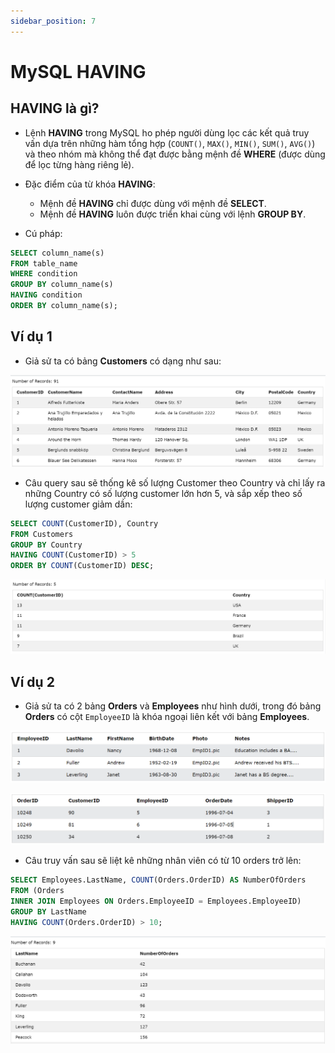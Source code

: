 ```yaml
---
sidebar_position: 7
---
```


# MySQL HAVING

## HAVING là gì?

- Lệnh **HAVING** trong MySQL ho phép người dùng lọc các kết quả truy vấn dựa trên những hàm tổng hợp (`COUNT()`, `MAX()`, `MIN()`, `SUM()`, `AVG()`) và theo nhóm mà không thể đạt được bằng mệnh đề **WHERE** (được dùng để lọc từng hàng riêng lẻ).
- Đặc điểm của từ khóa **HAVING**:

  - Mệnh đề **HAVING** chỉ được dùng với mệnh đề **SELECT**.
  - Mệnh đề **HAVING** luôn được triển khai cùng với lệnh **GROUP BY**.

- Cú pháp:

```sql
SELECT column_name(s)
FROM table_name
WHERE condition
GROUP BY column_name(s)
HAVING condition
ORDER BY column_name(s);
```

## Ví dụ 1

- Giả sử ta có bảng **Customers** có dạng như sau:

![1706805616188](image/sql-having/1706805616188.png)

- Câu query sau sẽ thống kê số lượng Customer theo Country và chỉ lấy ra những Country có số lượng customer lớn hơn 5, và sắp xếp theo số lượng customer giảm dần:

```sql
SELECT COUNT(CustomerID), Country
FROM Customers
GROUP BY Country
HAVING COUNT(CustomerID) > 5
ORDER BY COUNT(CustomerID) DESC;
```

![1706805886283](image/sql-having/1706805886283.png)

## Ví dụ 2

- Giả sử ta có 2 bảng **Orders** và **Employees** như hình dưới, trong đó bảng **Orders** có cột `EmployeeID` là khóa ngoại liên kết với bảng **Employees**.

![1706806288305](image/sql-having/1706806288305.png)

![1706806299669](image/sql-having/1706806299669.png)

- Câu truy vấn sau sẽ liệt kê những nhân viên có từ 10 orders trở lên:

```sql
SELECT Employees.LastName, COUNT(Orders.OrderID) AS NumberOfOrders
FROM (Orders
INNER JOIN Employees ON Orders.EmployeeID = Employees.EmployeeID)
GROUP BY LastName
HAVING COUNT(Orders.OrderID) > 10;
```

![1706806442311](image/sql-having/1706806442311.png)

